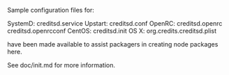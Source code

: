 Sample configuration files for:

SystemD: creditsd.service
Upstart: creditsd.conf
OpenRC:  creditsd.openrc
         creditsd.openrcconf
CentOS:  creditsd.init
OS X:    org.credits.creditsd.plist

have been made available to assist packagers in creating node packages here.

See doc/init.md for more information.
